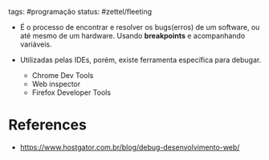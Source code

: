 tags: #programação 
status: #zettel/fleeting

- É o processo de encontrar e resolver os bugs(erros) de um software, ou até mesmo de um hardware. Usando **breakpoints** e acompanhando variáveis.

- Utilizadas pelas IDEs, porém, existe ferramenta específica para debugar.
	- Chrome Dev Tools
	- Web inspector
	- Firefox Developer Tools


# References
- https://www.hostgator.com.br/blog/debug-desenvolvimento-web/
